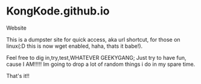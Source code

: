 # KongKode.github.io
Website

This is a dumpster site for quick access, aka url shortcut, for those on linux(:D this is now wget enabled, haha, thats it babe!).

Feel free to dig in,try,test,WHATEVER GEEKYGANG; Just try to have fun, cause I AM!!!!!
Im going to drop a lot of random things i do in my spare time.

That's it!!

